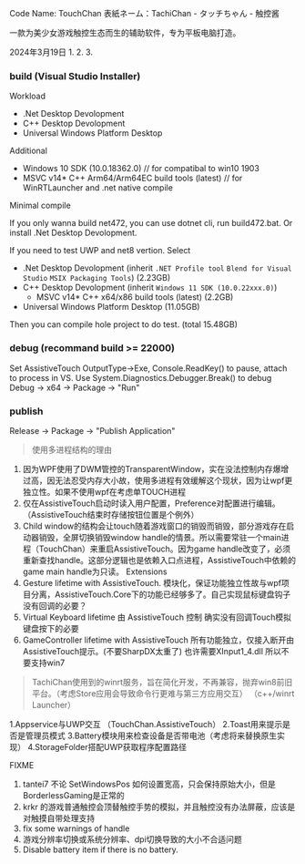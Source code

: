 Code Name: TouchChan
表紙ネーム：TachiChan - タッチちゃん - 触控酱

一款为美少女游戏触控生态而生的辅助软件，专为平板电脑打造。

 
2024年3月19日
1. 
2. 
3. 

### build (Visual Studio Installer)

Workload

* .Net Desktop Devolopment
* C++ Desktop Devolopment
* Universal Windows Platform Desktop

Additional

* Windows 10 SDK (10.0.18362.0) // for compatibal to win10 1903
* MSVC v14* C++ Arm64/Arm64EC build tools (latest) // for WinRTLauncher and .net native compile 

Minimal compile

If you only wanna build net472, you can use dotnet cli, run build472.bat. Or install .Net Desktop Devolopment.

If you need to test UWP and net8 vertion. Select

* .Net Desktop Devolopment (inherit `.NET Profile tool` `Blend for Visual Studio` `MSIX Packaging Tools`) (2.23GB)
* C++ Desktop Devolopment (inherit `Windows 11 SDK (10.0.22xxx.0)`)
    - MSVC v14* C++ x64/x86 build tools (latest) (2.2GB)
* Universal Windows Platform Desktop (11.05GB)

Then you can compile hole project to do test. (total 15.48GB)

### debug (recommand build >= 22000)
Set AssistiveTouch OutputType->Exe, Console.ReadKey() to pause, attach to process in VS. Use System.Diagnostics.Debugger.Break() to debug
Debug -> x64 -> Package -> "Run"

### publish
Release -> Package -> "Publish Application"



> 使用多进程结构的理由

1. 因为WPF使用了DWM管控的TransparentWindow，实在没法控制内存爆增过高，因无法忍受内存大小故，使用多进程有效缓解这个现状，因为让wpf更独立性。如果不使用wpf在考虑单TOUCH进程
2. 仅在AssistiveTouch启动时读入用户配置，Preference对配置进行编辑。（AssistiveTouch结束时存储按钮位置是个例外）
3. Child window的结构会让touch随着游戏窗口的销毁而销毁，部分游戏存在启动器销毁，全屏切换销毁window handle的情景。所以需要常驻一个main进程（TouchChan）来重启AssistiveTouch。因为game handle改变了，必须重新查找handle。这部分逻辑也是依赖入口点进程，AssistiveTouch中依赖的game main handle为只读。
Extensions
4. Gesture lifetime with AssistiveTouch. 模块化，保证功能独立性故与wpf项目分离，AssistiveTouch.Core下的功能已经够多了。自己实现鼠标键盘钩子没有回调的必要？
5. Virtual Keyboard lifetime 由 AssistiveTouch 控制 确实没有回调Touch模拟键盘按下的必要
6. GameController lifetime with AssistiveTouch 所有功能独立，仅接入断开由AssistiveTouch提示。(不要SharpDX太重了) 也许需要XInput1_4.dll 所以不要支持win7

> TachiChan使用到的winrt服务，旨在简化开发，不再兼容，抛弃win8前旧平台。（考虑Store应用会导致命令行更难与第三方应用交互）
（c++/winrt Launcher）

1.Appservice与UWP交互
（TouchChan.AssistiveTouch）
2.Toast用来提示是否是管理员模式
3.Battery模块用来检查设备是否带电池（考虑将来替换原生实现）
4.StorageFolder搭配UWP获取程序配置路径



FIXME
1. tantei7 不论 SetWindowsPos 如何设置宽高，只会保持原始大小，但是BorderlessGaming是正常的
2. krkr 的游戏普通触控会顶替触控手势的模拟，并且触控没有办法屏蔽，应该是对触摸自带处理支持
4. fix some warnings of handle
5. 游戏分辨率切换或系统分辨率、dpi切换导致的大小不合适问题
2. Disable battery item if there is no battery.
